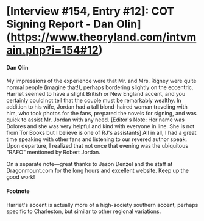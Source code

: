 # [Interview #154, Entry #12]: COT Signing Report - Dan Olin](https://www.theoryland.com/intvmain.php?i=154#12)

#### Dan Olin

My impressions of the experience were that Mr. and Mrs. Rigney were quite normal people (imagine that!), perhaps bordering slightly on the eccentric. Harriet seemed to have a slight British or New England accent, and you certainly could not tell that the couple must be remarkably wealthy. In addition to his wife, Jordan had a tall blond-haired woman traveling with him, who took photos for the fans, prepared the novels for signing, and was quick to assist Mr. Jordan with any need. [Editor's Note: Her name was Dolores and she was very helpful and kind with everyone in line. She is not from Tor Books but I believe is one of RJ's assistants] All in all, I had a great time speaking with other fans and listening to our revered author speak. Upon departure, I realized that not once that evening was the ubiquitous "RAFO" mentioned by Robert Jordan.

On a separate note—great thanks to Jason Denzel and the staff at Dragonmount.com for the long hours and excellent website. Keep up the good work!

#### Footnote

Harriet's accent is actually more of a high-society southern accent, perhaps specific to Charleston, but similar to other regional variations.

